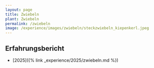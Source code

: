 ```yaml
---
layout: page
title: Zwiebeln
plant: Zwiebeln
permalink: /zwiebeln
image: /experience/images/zwiebeln/steckzwiebeln_kiepenkerl.jpeg
---
```



## __Erfahrungsbericht__

- [2025]({% link _experience/2025/zwiebeln.md %})

